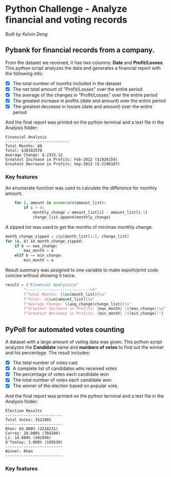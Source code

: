 # Python Challenge - Analyze financial and voting records

*Built by Kelvin Deng*

## Pybank for financial records from a company. 

From the dataset we received, it has two columns: **Date** and **Profit/Losses**.
This python script analyzes the data and generates a financial report with the following info:

- [x] The total number of months included in the dataset
- [x] The net total amount of "Profit/Losses" over the entire period
- [x] The average of the changes in "Profit/Losses" over the entire period
- [x] The greatest increase in profits (date and amount) over the entire period
- [x] The greatest decrease in losses (date and amount) over the entire period

And the final report was printed on the python terminal and a text file in the Analysis folder:
```
Financial Analysis
----------------------------
Total Months: 86
Total: $38382578
Average Change: $-2315.12
Greatest Increase in Profits: Feb-2012 ($1926159)
Greatest Decrease in Profits: Sep-2013 ($-2196167)
```

### Key features
An enumerate function was used to calculate the difference for monthly amount.
```python
    for i, amount in enumerate(amount_list):
        if i > 0:
            monthly_change = amount_list[i] - amount_list[i-1]
            change_list.append(monthly_change)
```

A zipped list was used to get the months of min/max monthly change.
```python
month_change_zipped = zip(month_list[1:], change_list)
for (a, b) in month_change_zipped:
    if b == max_change:
        max_month = a
    elif b == min_change:
        min_month = a
```

Result summary was assigned to one variable to make export/print code concise without showing it twice.
```python
result = ("Financial Analysis\n"
        "----------------------------\n"
        f"Total Months: {len(month_list)}\n"
        f"Total: ${sum(amount_list)}\n"
        f"Average Change: ${avg_change(change_list)}\n"
        f"Greatest Increase in Profits: {max_month} (${max_change})\n"
        f"Greatest Decrease in Profits: {min_month} (${min_change})")
```


## PyPoll for automated votes counting

A dataset with a large amount of voting data was given. This python script analyzes the **Candidate** name and **numbers of votes** to find out the winner and his percentage. The result includes:

- [x] The total number of votes cast
- [x] A complete list of candidates who received votes
- [x] The percentage of votes each candidate won
- [x] The total number of votes each candidate won
- [x] The winner of the election based on popular vote.

And the final report was printed on the python terminal and a text file in the Analysis folder:
```
Election Results
-------------------------
Total Votes: 3521001
-------------------------
Khan: 63.000% (2218231)
Correy: 20.000% (704200)
Li: 14.000% (492940)
O'Tooley: 3.000% (105630)
-------------------------
Winner: Khan
-------------------------
```

### Key features

